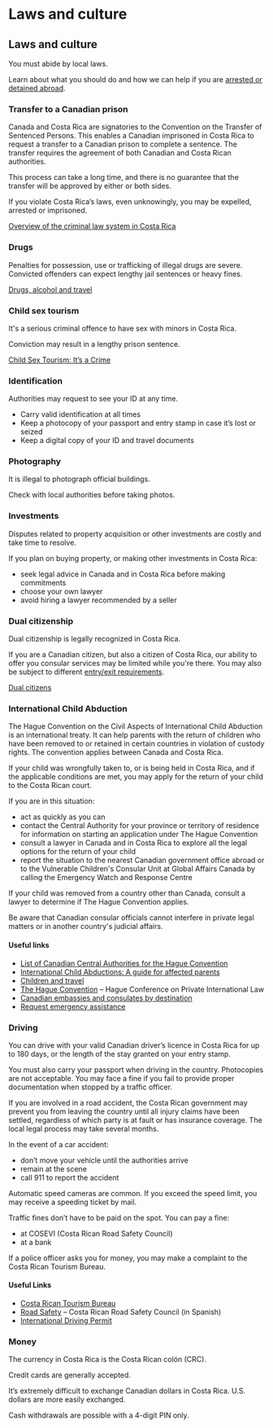 # Laws and culture

## Laws and culture

You must abide by local laws.

Learn about what you should do and how we can help if you are [arrested or detained abroad](http://travel.gc.ca/assistance/emergency-info/arrest-detention).

### Transfer to a Canadian prison

Canada and Costa Rica are signatories to the Convention on the Transfer of Sentenced Persons. This enables a Canadian imprisoned in Costa Rica to request a transfer to a Canadian prison to complete a sentence. The transfer requires the agreement of both Canadian and Costa Rican authorities.

This process can take a long time, and there is no guarantee that the transfer will be approved by either or both sides.

If you violate Costa Rica’s laws, even unknowingly, you may be expelled, arrested or imprisoned.

[Overview of the criminal law system in Costa Rica](https://travel.gc.ca/travelling/advisories/overview-of-the-criminal-law-system-in-costa-rica)

### Drugs

Penalties for possession, use or trafficking of illegal drugs are severe. Convicted offenders can expect lengthy jail sentences or heavy fines.

[Drugs, alcohol and travel](https://travel.gc.ca/travelling/health-safety/drugs)

### Child sex tourism

It's a serious criminal offence to have sex with minors in Costa Rica.

Conviction may result in a lengthy prison sentence.

[Child Sex Tourism: It’s a Crime](https://travel.gc.ca/travelling/publications/child-crime)

### Identification

Authorities may request to see your ID at any time.

* Carry valid identification at all times
* Keep a photocopy of your passport and entry stamp in case it’s lost or seized
* Keep a digital copy of your ID and travel documents

### Photography

It is illegal to photograph official buildings.

Check with local authorities before taking photos.

### Investments

Disputes related to property acquisition or other investments are costly and take time to resolve.

If you plan on buying property, or making other investments in Costa Rica:

* seek legal advice in Canada and in Costa Rica before making commitments
* choose your own lawyer
* avoid hiring a lawyer recommended by a seller

### Dual citizenship

Dual citizenship is legally recognized in Costa Rica.

If you are a Canadian citizen, but also a citizen of Costa Rica, our ability to offer you consular services may be limited while you're there. You may also be subject to different [entry/exit requirements](#entryexit).

[Dual citizens](http://travel.gc.ca/travelling/documents/dual-citizenship)

### International Child Abduction

The Hague Convention on the Civil Aspects of International Child Abduction is an international treaty. It can help parents with the return of children who have been removed to or retained in certain countries in violation of custody rights. The convention applies between Canada and Costa Rica.

If your child was wrongfully taken to, or is being held in Costa Rica, and if the applicable conditions are met, you may apply for the return of your child to the Costa Rican court.

If you are in this situation:

* act as quickly as you can
* contact the Central Authority for your province or territory of residence for information on starting an application under The Hague Convention
* consult a lawyer in Canada and in Costa Rica to explore all the legal options for the return of your child
* report the situation to the nearest Canadian government office abroad or to the Vulnerable Children's Consular Unit at Global Affairs Canada by calling the Emergency Watch and Response Centre

If your child was removed from a country other than Canada, consult a lawyer to determine if The Hague Convention applies.

Be aware that Canadian consular officials cannot interfere in private legal matters or in another country's judicial affairs.

#### Useful links

* [List of Canadian Central Authorities for the Hague Convention](https://www.hcch.net/en/states/authorities/details3/?aid=75)
* [International Child Abductions: A guide for affected parents](https://travel.gc.ca/travelling/publications/international-child-abductions)
* [Children and travel](https://travel.gc.ca/travelling/children)
* [The Hague Convention](https://www.hcch.net/en/instruments/conventions/full-text/?cid=24) – Hague Conference on Private International Law
* [Canadian embassies and consulates by destination](https://travel.gc.ca/assistance/embassies-consulates)
* [Request emergency assistance](https://travel.gc.ca/assistance/emergency-assistance?_ga)

### Driving

You can drive with your valid Canadian driver’s licence in Costa Rica for up to 180 days, or the length of the stay granted on your entry stamp.

You must also carry your passport when driving in the country. Photocopies are not acceptable. You may face a fine if you fail to provide proper documentation when stopped by a traffic officer.

If you are involved in a road accident, the Costa Rican government may prevent you from leaving the country until all injury claims have been settled, regardless of which party is at fault or has insurance coverage. The local legal process may take several months.

In the event of a car accident:

* don’t move your vehicle until the authorities arrive
* remain at the scene
* call 911 to report the accident

Automatic speed cameras are common. If you exceed the speed limit, you may receive a speeding ticket by mail.

Traffic fines don’t have to be paid on the spot. You can pay a fine:

* at COSEVI (Costa Rican Road Safety Council)
* at a bank

If a police officer asks you for money, you may make a complaint to the Costa Rican Tourism Bureau.

#### Useful Links

* [Costa Rican Tourism Bureau](http://www.visitcostarica.com/en)
* [Road Safety](https://www.csv.go.cr/inicio) – Costa Rican Road Safety Council (in Spanish)
* [International Driving Permit](https://travel.gc.ca/travelling/documents/international-driving-permit)

### Money

The currency in Costa Rica is the Costa Rican colón (CRC).

Credit cards are generally accepted.

It’s extremely difficult to exchange Canadian dollars in Costa Rica. U.S. dollars are more easily exchanged.

Cash withdrawals are possible with a 4-digit PIN only.
